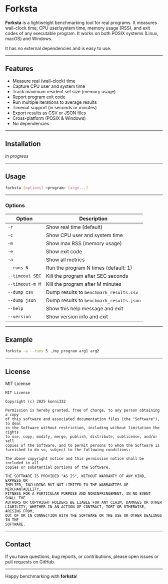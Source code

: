 
# Forksta

**Forksta** is a lightweight benchmarking tool for real programs. It measures wall-clock time, CPU user/system time, memory usage (RSS), and exit codes of any executable program. It works on both POSIX systems (Linux, macOS) and Windows.

It has no external dependencies and is easy to use.

---

## Features

- Measure real (wall-clock) time  
- Capture CPU user and system time  
- Track maximum resident set size (memory usage)  
- Report program exit code  
- Run multiple iterations to average results  
- Timeout support (in seconds or minutes)  
- Export results as CSV or JSON files  
- Cross-platform (POSIX & Windows)  
- No dependencies  

---

## Installation

_in progress_

---

## Usage

```bash
forksta [options] <program> [args...]
```

---

### Options

| Option         | Description                                     |
|----------------|------------------------------------------------|
| `-r`           | Show real time (default)                        |
| `-c`           | Show CPU user and system time                   |
| `-m`           | Show max RSS (memory usage)                     |
| `-e`           | Show exit code                                  |
| `-a`           | Show all metrics                                |
| `--runs N`     | Run the program N times (default: 1)           |
| `--timeout SEC`| Kill the program after SEC seconds              |
| `--timeout-m M`| Kill the program after M minutes                |
| `--dump csv`   | Dump results to `benchmark_results.csv`        |
| `--dump json`  | Dump results to `benchmark_results.json`       |
| `--help`       | Show this help message and exit                 |
| `--version`    | Show version info and exit                       |

---

## Example

```bash
forksta -a --runs 5 ./my_program arg1 arg2
```

---

## License

MIT License

```
MIT License

Copyright (c) 2025 konni332

Permission is hereby granted, free of charge, to any person obtaining a copy
of this software and associated documentation files (the "Software"), to deal
in the Software without restriction, including without limitation the rights
to use, copy, modify, merge, publish, distribute, sublicense, and/or sell
copies of the Software, and to permit persons to whom the Software is
furnished to do so, subject to the following conditions:

The above copyright notice and this permission notice shall be included in all
copies or substantial portions of the Software.

THE SOFTWARE IS PROVIDED "AS IS", WITHOUT WARRANTY OF ANY KIND, EXPRESS OR
IMPLIED, INCLUDING BUT NOT LIMITED TO THE WARRANTIES OF MERCHANTABILITY,
FITNESS FOR A PARTICULAR PURPOSE AND NONINFRINGEMENT. IN NO EVENT SHALL THE
AUTHORS OR COPYRIGHT HOLDERS BE LIABLE FOR ANY CLAIM, DAMAGES OR OTHER
LIABILITY, WHETHER IN AN ACTION OF CONTRACT, TORT OR OTHERWISE, ARISING FROM,
OUT OF OR IN CONNECTION WITH THE SOFTWARE OR THE USE OR OTHER DEALINGS IN THE
SOFTWARE.
```

---

## Contact

If you have questions, bug reports, or contributions, please open issues or pull requests on GitHub.

---

Happy benchmarking with **forksta**!
